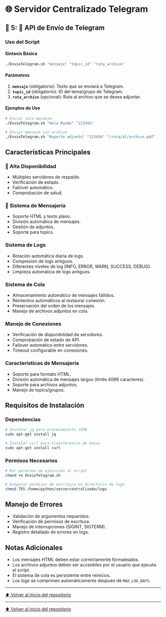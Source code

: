# 🌐 Servidor Centralizado Telegram

## 🚀 5: 📜 API de Envío de Telegram

### Uso del Script

#### Sintaxis Básica
```bash
./EnvioTelegram.sh "mensaje" "topic_id" "ruta_archivo"
```

#### Parámetros
1. **`mensaje`** (obligatorio): Texto que se enviará a Telegram.
2. **`topic_id`** (obligatorio): ID del tema/grupo de Telegram.
3. **`ruta_archivo`** (opcional): Ruta al archivo que se desea adjuntar.

#### Ejemplos de Uso
```bash
# Enviar solo mensaje
./EnvioTelegram.sh "Hola Mundo" "123456"

# Enviar mensaje con archivo
./EnvioTelegram.sh "Reporte adjunto" "123456" "/ruta/al/archivo.pdf"
```

## Características Principales

### 🔄 Alta Disponibilidad
- Múltiples servidores de respaldo.
- Verificación de estado.
- Failover automático.
- Comprobación de salud.

### 📨 Sistema de Mensajería
- Soporte HTML y texto plano.
- División automática de mensajes.
- Gestión de adjuntos.
- Soporte para topics.

### Sistema de Logs
- Rotación automática diaria de logs.
- Compresión de logs antiguos.
- Diferentes niveles de log (INFO, ERROR, WARN, SUCCESS, DEBUG).
- Limpieza automática de logs antiguos.

### Sistema de Cola
- Almacenamiento automático de mensajes fallidos.
- Reintentos automáticos al restaurar conexión.
- Preservación del orden de los mensajes.
- Manejo de archivos adjuntos en cola.

### Manejo de Conexiones
- Verificación de disponibilidad de servidores.
- Comprobación de estado de API.
- Failover automático entre servidores.
- Timeout configurable en conexiones.

### Características de Mensajería
- Soporte para formato HTML.
- División automática de mensajes largos (límite 4096 caracteres).
- Soporte para archivos adjuntos.
- Manejo de topics/grupos.

## Requisitos de Instalación

### Dependencias
```bash
# Instalar jq para procesamiento JSON
sudo apt-get install jq

# Instalar curl para transferencia de datos
sudo apt-get install curl
```

### Permisos Necesarios
```bash
# Dar permisos de ejecución al script
chmod +x EnvioTelegram.sh

# Asegurar permisos de escritura en directorio de logs
chmod 755 /home/python/servercentralizado/logs
```

## Manejo de Errores
- Validación de argumentos requeridos.
- Verificación de permisos de escritura.
- Manejo de interrupciones (SIGINT, SIGTERM).
- Registro detallado de errores en logs.

## Notas Adicionales
- Los mensajes HTML deben estar correctamente formateados.
- Los archivos adjuntos deben ser accesibles por el usuario que ejecuta el script.
- El sistema de cola es persistente entre reinicios.
- Los logs se comprimen automáticamente después de `MAX_LOG_DAYS`.

---

[⬆️ Volver al inicio del repositorio](https://github.com/InfomedHLG/Proxy_Pasarela_Telegram)

---

[⬆️ Volver al inicio del repositorio](../)
